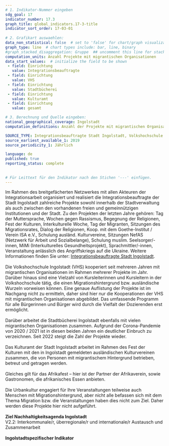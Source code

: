 ```yaml
---
# 1. Indikator-Nummer eingeben 
sdg_goal: 17 
indicator_number: 17.3
graph_title: global_indicators.17-3-title
indicator_sort_order: 17-03-01
 
# 2. Grafikart auswaehlen: 
data_non_statistical: false  # set to 'false' for chart/graph visualization 
graph_type: line  # chart types include: bar, line, binary 
#graph_stacked_disaggregation: Gruppe  ## uncomment this line for stacked bars. eplace 'Geschlecht' with the field of aggregation. 
computation_units: Anzahl Projekte mit migrantischen Organisationen 
data_start_values:  # initialize the field to be shown  
 - field: Einrichtung 
   value: Integrationsbeauftragte 
 - field: Einrichtung 
   value: VHS
 - field: Einrichtung 
   value: Stadtbücherei
 - field: Einrichtung
   value: Kulturamt
 - field: Einrichtung 
   value: gesamt

# 3. Berechnung und Quelle eingeben: 
national_geographical_coverage: Ingolstadt 
computation_definitions: Anzahl der Projekte mit migrantischen Organisationen und Personen in den Einrichtungen der Stadt Ingolstadt

SOURCE_TYPE: Integrationsbeauftragte Stadt Ingolstadt, Volkshochschule Ingolstadt, Stadtbücherei Ingolstadt, Kulturamt der Stadt Ingolstadt  # data source  
source_earliest_available_1: 2019
source_periodicity_1: Jährlich

language: de   
published: true 
reporting_status: complete
 
 
# Für Leittext für den Indikator nach den Stichen '---' einfügen. 
---
```

Im Rahmen des breitgefächerten Netzwerkes mit allen Akteuren der Integrationsarbeit organisiert und realisiert die Integrationsbeauftragte der Stadt Ingolstadt zahlreiche Projekte sowohl innerhalb der Stadtverwaltung als auch zwischen den vorhandenen freien und gemeinnützigen Institutionen und der Stadt. Zu den Projekten der letzten Jahre gehören: Tag der Muttersprache, Wochen gegen Rassismus, Begegnung der Religionen, Fest der Kulturen, Interkulturelle Woche, Tag der Migranten, Sitzungen des Migrationsrates, Dialog der Religionen, Koop. mit dem Goethe-Institut / Verein ISA e.V., Schulung ausländ. Kulturvereine, Sitzungen NefAS (Netzwerk für Arbeit und Sozialbelange), Schulung muslim. Seelsorger/-innen, MiMi (Interkulturelles Gesundheitsprojekt), Sprachmittler/-innen, Veranstaltung anlässlich des Angriffskriegs auf die Ukraine. Weitere Informationen finden Sie unter: <a href="https://www.ingolstadt.de/Leben/Diversit/Integration/Integrationsbeauftragte">Integrationsbeauftragte Stadt Ingolstadt</a>.<br>
<br>
Die Volkshochschule Ingolstadt (VHS) kooperiert seit mehreren Jahren mit migrantischen Organisationen im Rahmen mehrerer Projekte im Jahr. Darüber hinaus sind eine Vielzahl von Kursleiterinnen und Kursleitern in der Volkshochschule tätig, die einen Migrationshintergrund bzw. ausländische Wurzeln vorweisen können. Eine genaue Auflistung der Projekte ist im Nachgang nicht zu ermitteln, daher sind hier nur die Kooperationen der VHS mit migrantischen Organisationen abgebildet. Das umfassende Programm für alle Bürgerinnen und Bürger wird durch die Vielfalt der Dozierenden erst ermöglicht.<br>
<br>
Darüber arbeitet die Stadtbücherei Ingolstadt ebenfalls mit vielen migrantischen Organisationen zusammen. Aufgrund der Corona-Pandemie von 2020 / 2021 ist in diesen beiden Jahren ein deutlicher Einbruch zu verzeichnen. Seit 2022 steigt die Zahl der Projekte wieder.<br>
<br>
Das Kulturamt der Stadt Ingolstadt arbeitet im Rahmen des Fest der Kulturen mit den in Ingolstadt gemeldeten ausländischen Kulturvereinen zusammen, die von Personen mit migrantischem Hintergrund betrieben, betreut und getragen werden.<br>
<br>
Gleiches gilt für das Afrikafest – hier ist der Partner der Afrikaverein, sowie Gastronomen, die afrikanisches Essen anbieten.<br>
<br>
Die Urbankultur engagiert für Ihre Veranstaltungen teilweise auch Menschen mit Migrationshintergrund, aber nicht alle befassen sich mit dem Thema Migration bzw. die Veranstaltungen haben dies nicht zum Ziel. Daher werden diese Projekte hier nicht aufgeführt.<br>
<br>
<b>Ziel Nachhaltigkeitsagenda Ingolstadt</b><br>
V2.2: Interkommunale/r, überregionale/r und internationale/r Austausch und Zusammenarbeit<br>
<br>
<b>Ingolstadtspezifischer Indikator</b>
